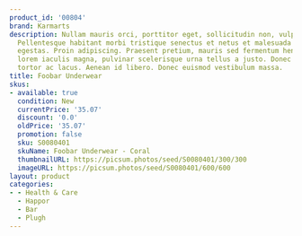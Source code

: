 ```yaml
---
product_id: '00804'
brand: Karmarts
description: Nullam mauris orci, porttitor eget, sollicitudin non, vulputate id, risus.
  Pellentesque habitant morbi tristique senectus et netus et malesuada fames ac turpis
  egestas. Proin adipiscing. Praesent pretium, mauris sed fermentum hendrerit, nulla
  lorem iaculis magna, pulvinar scelerisque urna tellus a justo. Donec vestibulum
  tortor ac lacus. Aenean id libero. Donec euismod vestibulum massa.
title: Foobar Underwear
skus:
- available: true
  condition: New
  currentPrice: '35.07'
  discount: '0.0'
  oldPrice: '35.07'
  promotion: false
  sku: S0080401
  skuName: Foobar Underwear - Coral
  thumbnailURL: https://picsum.photos/seed/S0080401/300/300
  imageURL: https://picsum.photos/seed/S0080401/600/600
layout: product
categories:
- - Health & Care
  - Happor
  - Bar
  - Plugh
---
```

